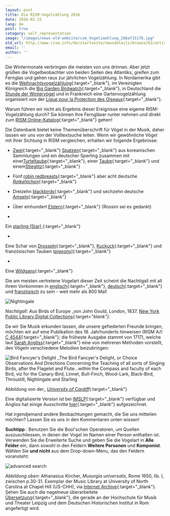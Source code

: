 ```yaml
---
layout: post
title: Die RISM-Vogelzählung 2016
date: 2016-02-15
lang: de
post: true
category: self_representation
image: "/images/news-old-website/csm_Vogelzaehlung_2d6af1517b.jpg"
old_url: http://www.rism.info/de/startseite/newsdetails/browse/62/article/64/the-2016-rism-bird-count.html
email: ''
author: ''
---
```


Die Wintermonate verbringen die meisten von uns drinnen. Aber jetzt grüßen die Vogelbeobachter von beiden Seiten des Atlantiks, greifen zum Fernglas und gehen raus zur jährlichen Vogelzählung. In Nordamerika gibt es die [Weihnachtsvogelzählung](http://www.audubon.org/conservation/science/christmas-bird-count){:target="_blank"}, im Vereinigten Königreich die [Big Garden Birdwatch](https://www.rspb.org.uk/birdwatch/){:target="_blank"}, in Deutschland die [Stunde der Wintervögel](http://www.nabu.de/aktionenundprojekte/stundederwintervoegel/ "external-link-new-window") und in Frankreich eine Gartenvogelzählung organisiert von der [Ligue pour la Protection des Oiseaux](https://www.lpo.fr/actualites/les-30-et-31-janvier-2016-4e-edition-du-comptage-national-des-oiseaux-des-jardins){:target="_blank"}.

Warum führen wir nicht als Ergebnis dieser Ereignisse eine eigeme RISM-Vogelzählung durch? Sie können Ihre Ferngläser runter nehmen und direkt zum [RISM Online-Katalog](https://opac.rism.info/metaopac/start.do?View=rism){:target="_blank"} gehen!

Die Datenbank bietet keine Themenüberschrift für Vögel in der Musik, daher lassen wir uns von der Volltextsuche leiten. Wenn wir gewöhnliche Vögel mit ihrer Sichtung in RISM vergleichen, erhalten wir folgende Ergebnisse:

- [Zwei](https://opac.rism.info/search?id=350000332){:target="_blank"} [Spatzen](https://opac.rism.info/search?id=350001256){:target="_blank"} aus koreanischen Sammlungen und ein deutscher Sperling zusammen mit einer[Turteltaube](https://opac.rism.info/search?id=220033222){:target="_blank"}, einer [Taube](https://opac.rism.info/search?id=301005537){:target="_blank"} und einem[Stieglitz](https://opac.rism.info/search?id=452517826){:target="_blank"}

- Fünf [robin redbreasts](https://opac.rism.info/search?View=rism&q=robin&q=red&q=breast){:target="_blank"} aber acht deutsche [_Rotkehlchen_](https://opac.rism.info/search?View=rism&q=Rotkehlchen){:target="_blank"}

- Dreizehn [blackbirds](https://opac.rism.info/search?View=rism&q=blackbird){:target="_blank"} und sechzehn deutsche [Amseln](https://opac.rism.info/search?View=rism&q=amsel){:target="_blank"}

- Über einhundert [Elstern](https://opac.rism.info/search?View=rism&q=elster){:target="_blank"} (Rossini sei es gedankt)

-

Ein [starling (Star)
](https://opac.rism.info/search?id=00000990042495){:target="_blank"}

-

Eine Schar von [Drosseln](https://opac.rism.info/search?View=rism&q=thrush){:target="_blank"}, [Kuckuck](https://opac.rism.info/search?View=rism&q=cuckoo){:target="_blank"} und französischen Tauben ([_pigeons)_](https://opac.rism.info/search?View=rism&q=pigeons){:target="_blank"}

-

Eine [Wildgans](https://opac.rism.info/search?id=350000507){:target="_blank"}


Die am meisten vertretene Vogelart dieser Zeit scheint die Nachtigall mit all ihrem Vorkommen in [englisch](https://opac.rism.info/search?View=rism&q=Nightingale){:target="_blank"}, [deutsch](https://opac.rism.info/search?View=rism&q=nachtigall){:target="_blank"} und [französisch](https://opac.rism.info/search?View=rism&q=rossignol "external-link-new-window") zu sein - weit mehr als 800 Mal!

![Nightingale](http://rism.info/resources-old-website/news/Vogelzaehlung_nightingale.JPG)

_Nachtigall: Aus_ Birds of Europe _von John Gould, London, 1837. [New York Public Library Digital Collections](http://digitalcollections.nypl.org/items/510d47d9-7491-a3d9-e040-e00a18064a99){:target="_blank"}._

Da wir Sie Musik erkunden lassen, die unsere gefiederten Freunde bringen, möchten wir auf eine Publikation des 18. Jahrhunderts hinweisen (RISM A/I: [C 4544](https://opac.rism.info/search?id=00000990011878){:target="_blank"}; die früheste Ausgabe stammt von 1717), welche laut [Sarah Angliss](http://www.sarahangliss.com/talks/birdfancyersdelightnotes){:target="_blank"} eine von mehreren Methoden vorstellt, den Vögeln verschiedene Melodien beizubringen:

![Bird Fancyer's Delight](http://rism.info/resources-old-website/news/Vogelzaehlung_bird_fancyers.jpg)
_The Bird Fancyer's Delight, or Choice Observations And Directions Concerning the Teaching of all sorts of Singing Birds, after the Flagelet and Flute...within the Compass and faculty of each Bird, viz for the Canary-Bird, Linnet, Bull-Finch, Wood-Lark, Black-Bird, Throustill, Nightingale and Starling

Abbildung von der_
[_University of Cardiff_](http://www.cardiff.ac.uk/insrv/libraries/scolar/digital/music.html){:target="_blank"}

Eine digitalisierte Version ist bei [IMSLP](http://imslp.org/wiki/The_Bird_Fancyer's_Delight_%28Walsh,_John%29){:target="_blank"} verfügbar und Angliss hat einige Ausschnitte [hier](https://soundcloud.com/spacedoguk/sets/the-bird-fancyers-delight){:target="_blank"} aufgezeichnet.

Hat irgendjemand andere Beobachtungen gemacht, die Sie uns mitteilen möchten? Lassen Sie es uns in den Kommentaren unten wissen!

**Suchtipp** : Benutzen Sie die Bool'schen Operatoren, um Quellen auszuschliessen, in denen der Vogel im Namen einer Person enthalten ist. Verwenden Sie die Erweiterte Suche und geben Sie die Vogelart in **Alle Felder** ein, dann sowohl in den Feldern **Weitere Personen** und **Komponist**. Wählen Sie **und nicht** aus dem Drop-down-Menu, das den Feldern voransteht:

![advanced search](http://rism.info/resources-old-website/news/Vogelzaehlung_opac.jpg)


_Abbildung oben_: Athanasius Kircher, _Musurgia universalis_, Rome 1650, lib. I, zwischen p.30-31. Exemplar der Music Library at University of North Carolina at Chapel Hill (US-CHH), via [Internet Archive](https://archive.org/details/athanasiikircherkirc){:target="_blank"}.
Sehen Sie auch die nagelneue überarbeitete [Übersetzung](http://www.hmt-leipzig.de/home/fachrichtungen/institut-fuer-musikwissenschaft/forschung/musurgia-universalis/){:target="_blank"}, die gerade an der Hochschule für Musik und Theater Leipzig und dem Deutschen Historischen Institut in Rom angefertigt wird.

